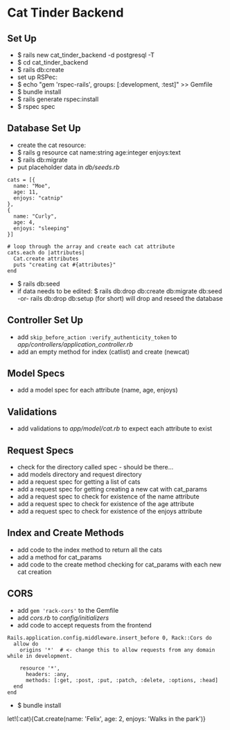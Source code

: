 # Cat Tinder Backend

## Set Up
- $ rails new cat_tinder_backend -d postgresql -T
- $ cd cat_tinder_backend
- $ rails db:create
- set up RSPec:
- $ echo "gem 'rspec-rails', groups: [:development, :test]" >> Gemfile
- $ bundle install
- $ rails generate rspec:install
- $ rspec spec

## Database Set Up
- create the cat resource:
- $ rails g resource cat name:string age:integer enjoys:text
- $ rails db:migrate
- put placeholder data in *db/seeds.rb*
```
cats = [{
  name: "Moe",
  age: 11,
  enjoys: "catnip"
},
{
  name: "Curly",
  age: 4,
  enjoys: "sleeping"
}]

# loop through the array and create each cat attribute
cats.each do |attributes|
  Cat.create attributes
  puts "creating cat #{attributes}"
end
```
- $ rails db:seed
- if data needs to be edited: $ rails db:drop db:create db:migrate db:seed -or- rails db:drop db:setup (for short) will drop and reseed the database

## Controller Set Up
- add `skip_before_action :verify_authenticity_token` to *app/controllers/application_controller.rb*
- add an empty method for index (catlist) and create (newcat)

## Model Specs
- add a model spec for each attribute (name, age, enjoys)

## Validations
- add validations to *app/model/cat.rb* to expect each attribute to exist

## Request Specs
- check for the directory called spec - should be there...
- add models directory and request directory
- add a request spec for getting a list of cats
- add a request spec for getting creating a new cat with cat_params
- add a request spec to check for existence of the name attribute
- add a request spec to check for existence of the age attribute
- add a request spec to check for existence of the enjoys attribute

## Index and Create Methods
- add code to the index method to return all the cats
- add a method for cat_params
- add code to the create method checking for cat_params with each new cat creation

## CORS
- add `gem 'rack-cors'` to the Gemfile
- add *cors.rb* to *config/initializers*
- add code to accept requests from the frontend
```
Rails.application.config.middleware.insert_before 0, Rack::Cors do
  allow do
    origins '*'  # <- change this to allow requests from any domain while in development.

    resource '*',
      headers: :any,
      methods: [:get, :post, :put, :patch, :delete, :options, :head]
  end
end
```
- $ bundle install





let!(:cat){Cat.create(name: 'Felix', age: 2, enjoys: 'Walks in the park')}
